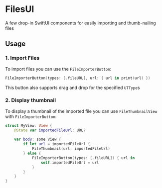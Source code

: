 # FilesUI
A few drop-in SwiftUI components for easily importing and thumb-nailing files

## Usage

### 1. Import Files
To import files you can use the `FileImporterButton`:
```swift
FileImporterButton(types: [.fileURL], url: { url in print(url) })
```
This button also supports drag and drop for the specified `UTType`s

### 2. Display thumbnail
To display a thumbnail of the imported file you can use `FileThumbnailView` with `FileImporterButton`:
```swift
struct MyView: View {
    @State var importedFileUrl: URL?
    
    var body: some View {
        if let url = importedFileUrl {
            FileThumbnail(url: importedFileUrl)
        } else {
            FileImporterButton(types: [.fileURL]) { url in
                self.importedFileUrl = url
            }
        }
    }
}
```
